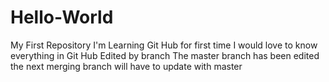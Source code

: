 # Hello-World
My First Repository
I'm Learning Git Hub for first time 
I would love to know everything in Git Hub
Edited by branch 
The master branch has been edited
the next merging branch will have to update with master

